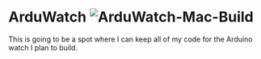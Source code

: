 # ArduWatch ![ArduWatch-Mac-Build](https://github.com/pouncer29/ArduWatch/workflows/ArduWatch-Mac-Build/badge.svg?branch=Sauske)
This is going to be a spot where I can keep all of my code for the Arduino watch I plan to build.
